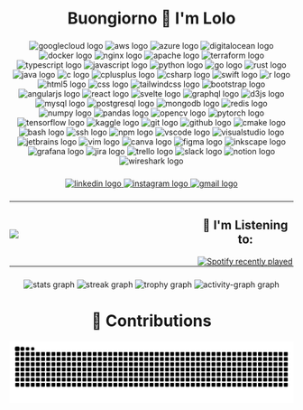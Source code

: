 <h1 align="center">Buongiorno 👋  I'm Lolo</h1>

###

<div align="center">
<!--☁️ Cloud & Infra-->
<img src="https://cdn.jsdelivr.net/gh/devicons/devicon/icons/googlecloud/googlecloud-original.svg" height="60" alt="googlecloud logo"/>
<img src="https://cdn.jsdelivr.net/gh/devicons/devicon/icons/amazonwebservices/amazonwebservices-line-wordmark.svg" height="60" alt="aws logo"/>
<img src="https://cdn.jsdelivr.net/gh/devicons/devicon/icons/azure/azure-original.svg" height="60" alt="azure logo"/>
<img src="https://cdn.jsdelivr.net/gh/devicons/devicon/icons/digitalocean/digitalocean-original.svg" height="60" alt="digitalocean logo"/>
<img src="https://cdn.jsdelivr.net/gh/devicons/devicon/icons/docker/docker-original.svg" height="60" alt="docker logo"/>
<img src="https://cdn.jsdelivr.net/gh/devicons/devicon/icons/nginx/nginx-original.svg" height="60" alt="nginx logo"/>
<img src="https://cdn.jsdelivr.net/gh/devicons/devicon/icons/apache/apache-original.svg" height="60" alt="apache logo"/>
<img src="https://cdn.jsdelivr.net/gh/devicons/devicon/icons/terraform/terraform-original.svg" height="60" alt="terraform logo"/>
<!--💻 Lenguajes de Programación-->
<img src="https://cdn.jsdelivr.net/gh/devicons/devicon/icons/typescript/typescript-original.svg" height="60" alt="typescript logo"/>
<img src="https://cdn.jsdelivr.net/gh/devicons/devicon/icons/javascript/javascript-original.svg" height="60" alt="javascript logo"/>
<img src="https://cdn.jsdelivr.net/gh/devicons/devicon/icons/python/python-original.svg" height="60" alt="python logo"/>
<img src="https://cdn.jsdelivr.net/gh/devicons/devicon/icons/go/go-original.svg" height="60" alt="go logo"/>
<img src="https://cdn.jsdelivr.net/gh/devicons/devicon/icons/rust/rust-original.svg" height="60" alt="rust logo"/>
<img src="https://cdn.jsdelivr.net/gh/devicons/devicon/icons/java/java-original.svg" height="60" alt="java logo"/>
<img src="https://cdn.jsdelivr.net/gh/devicons/devicon/icons/c/c-original.svg" height="60" alt="c logo"/>
<img src="https://cdn.jsdelivr.net/gh/devicons/devicon/icons/cplusplus/cplusplus-original.svg" height="60" alt="cplusplus logo"/>
<img src="https://cdn.jsdelivr.net/gh/devicons/devicon/icons/csharp/csharp-original.svg" height="60" alt="csharp logo"/>
<img src="https://cdn.jsdelivr.net/gh/devicons/devicon/icons/swift/swift-original.svg" height="60" alt="swift logo"/>
<img src="https://cdn.jsdelivr.net/gh/devicons/devicon/icons/r/r-original.svg" height="60" alt="r logo"/>
<!--🌐 Frontend & Diseño-->
<img src="https://cdn.jsdelivr.net/gh/devicons/devicon/icons/html5/html5-original.svg" height="60" alt="html5 logo"/>
<img src="https://cdn.jsdelivr.net/gh/devicons/devicon/icons/css3/css3-original.svg" height="60" alt="css logo"/>
<img src="https://cdn.jsdelivr.net/gh/devicons/devicon/icons/tailwindcss/tailwindcss-original-wordmark.svg" height="60" alt="tailwindcss logo"/>
<img src="https://cdn.jsdelivr.net/gh/devicons/devicon/icons/bootstrap/bootstrap-original.svg" height="60" alt="bootstrap logo"/>
<img src="https://cdn.jsdelivr.net/gh/devicons/devicon/icons/angularjs/angularjs-original.svg" height="60" alt="angularjs logo"/>
<img src="https://cdn.jsdelivr.net/gh/devicons/devicon/icons/react/react-original.svg" height="60" alt="react logo"/>
<img src="https://cdn.jsdelivr.net/gh/devicons/devicon/icons/svelte/svelte-original.svg" height="60" alt="svelte logo"/>
<img src="https://skillicons.dev/icons?i=graphql" height="60" alt="graphql logo"/>
<img src="https://cdn.jsdelivr.net/gh/devicons/devicon/icons/d3js/d3js-original.svg" height="60" alt="d3js logo"/>
<!--🗄️ Bases de Datos-->
<img src="https://cdn.jsdelivr.net/gh/devicons/devicon/icons/mysql/mysql-original.svg" height="60" alt="mysql logo"/>
<img src="https://cdn.jsdelivr.net/gh/devicons/devicon/icons/postgresql/postgresql-original.svg" height="60" alt="postgresql logo"/>
<img src="https://cdn.jsdelivr.net/gh/devicons/devicon/icons/mongodb/mongodb-original.svg" height="60" alt="mongodb logo"/>
<img src="https://cdn.jsdelivr.net/gh/devicons/devicon/icons/redis/redis-original.svg" height="60" alt="redis logo"/>
<!-- ciencia de datos-->
<img src="https://cdn.jsdelivr.net/gh/devicons/devicon/icons/numpy/numpy-original.svg" height="60" alt="numpy logo"/>
<img src="https://cdn.jsdelivr.net/gh/devicons/devicon/icons/pandas/pandas-original.svg" height="60" alt="pandas logo"/>
<img src="https://cdn.jsdelivr.net/gh/devicons/devicon/icons/opencv/opencv-original.svg" height="60" alt="opencv logo"/>
<img src="https://cdn.jsdelivr.net/gh/devicons/devicon/icons/pytorch/pytorch-original.svg" height="60" alt="pytorch logo"/>
<img src="https://cdn.jsdelivr.net/gh/devicons/devicon/icons/tensorflow/tensorflow-original.svg" height="60" alt="tensorflow logo"/>
<img src="https://cdn.jsdelivr.net/gh/devicons/devicon/icons/kaggle/kaggle-original.svg" height="60" alt="kaggle logo"/>
<!--DEV OPS-->
<img src="https://cdn.jsdelivr.net/gh/devicons/devicon/icons/git/git-original.svg" height="60" alt="git logo"/>
<img src="https://cdn.jsdelivr.net/gh/devicons/devicon/icons/github/github-original.svg" height="60" alt="github logo"/>
<img src="https://cdn.jsdelivr.net/gh/devicons/devicon/icons/cmake/cmake-original.svg" height="60" alt="cmake logo"/>
<img src="https://cdn.jsdelivr.net/gh/devicons/devicon/icons/bash/bash-original.svg" height="60" alt="bash logo"/>
<img src="https://cdn.jsdelivr.net/gh/devicons/devicon/icons/ssh/ssh-original.svg" height="60" alt="ssh logo"/>
<img src="https://cdn.jsdelivr.net/gh/devicons/devicon/icons/npm/npm-original-wordmark.svg" height="60" alt="npm logo"/>
<!--IDES-->
<img src="https://cdn.jsdelivr.net/gh/devicons/devicon/icons/vscode/vscode-original.svg" height="60" alt="vscode logo"/>
<img src="https://cdn.jsdelivr.net/gh/devicons/devicon/icons/visualstudio/visualstudio-plain.svg" height="60" alt="visualstudio logo"/>
<img src="https://cdn.jsdelivr.net/gh/devicons/devicon/icons/jetbrains/jetbrains-original.svg" height="60" alt="jetbrains logo"/>
<img src="https://cdn.jsdelivr.net/gh/devicons/devicon/icons/vim/vim-original.svg" height="60" alt="vim logo"/>
<!-- Diseño-->
<img src="https://cdn.jsdelivr.net/gh/devicons/devicon/icons/canva/canva-original.svg" height="60" alt="canva logo"/>
<img src="https://cdn.jsdelivr.net/gh/devicons/devicon/icons/figma/figma-original.svg" height="60" alt="figma logo"/>
<img src="https://cdn.jsdelivr.net/gh/devicons/devicon/icons/inkscape/inkscape-original.svg" height="60" alt="inkscape logo"/>
<!--Monitoreo-->
<img src="https://cdn.jsdelivr.net/gh/devicons/devicon/icons/grafana/grafana-original.svg" height="60" alt="grafana logo"/>
<img src="https://cdn.jsdelivr.net/gh/devicons/devicon/icons/jira/jira-original.svg" height="60" alt="jira logo"/>
<img src="https://cdn.jsdelivr.net/gh/devicons/devicon/icons/trello/trello-plain.svg" height="60" alt="trello logo"/>
<img src="https://cdn.jsdelivr.net/gh/devicons/devicon/icons/slack/slack-original.svg" height="60" alt="slack logo"/>
<img src="https://cdn.jsdelivr.net/gh/devicons/devicon/icons/notion/notion-original.svg" height="60" alt="notion logo"/>
<!-- Ciber -->
<img src="https://www.vectorlogo.zone/logos/wireshark/wireshark-icon.svg" height="60" alt="wireshark logo"/>

</div>

###

<div align="center">
  <a href="www.linkedin.com/in/lorenzo-reinoso-fuentes-4020b0227" target="_blank">
    <img src="https://img.shields.io/static/v1?message=LinkedIn&logo=linkedin&label=&color=0077B5&logoColor=white&labelColor=&style=for-the-badge" height="25" alt="linkedin logo"  />
  </a>
  <a href="https://www.instagram.com/lorenzo_reinoso/" target="_blank">
    <img src="https://img.shields.io/static/v1?message=Instagram&logo=instagram&label=&color=E4405F&logoColor=white&labelColor=&style=for-the-badge" height="25" alt="instagram logo"  />
  </a>
  <a href="mailto:lolo@lolorein.com" target="_blank">
    <img src="https://img.shields.io/static/v1?message=Gmail&logo=gmail&label=&color=D14836&logoColor=white&labelColor=&style=for-the-badge" height="25" alt="gmail logo"  />
  </a>
</div>

###

<table style="border-collapse: collapse; border: none; width: 100%;">
  <tr style="border: none;">
    <td align="center" width="66%" style="border: none; padding: 0; margin: 0;">
      <img src="https://media2.giphy.com/media/v1.Y2lkPTc5MGI3NjExOHk0eXYxeGVwMzU5Y3R1ZWxqcHBzMWVwY2EzejJ4anF0d3ozZ2dtbCZlcD12MV9pbnRlcm5hbF9naWZfYnlfaWQmY3Q9Zw/pVGsAWjzvXcZW4ZBTE/giphy.gif" 
           style="width: 100%; height: auto; display: block; border: none; box-shadow: none;" />
    </td>
    <td align="center" width="34%" style="border: none; padding: 0; margin: 0;">
      <h2>🎵 I'm Listening to:</h2>
      <a href="https://open.spotify.com/user/xlhdf5spvmwchk3h0pq3yimwm?si=ce743dc4e1e14d66">
        <img src="https://spotify-recently-played-readme.vercel.app/api?user=xlhdf5spvmwchk3h0pq3yimwm&count=4" 
             alt="Spotify recently played" style="max-width: 100%; border: none; box-shadow: none;" />
      </a>
    </td>
  </tr>
</table>



###

<div align="center">
  <img src="https://github-readme-stats.vercel.app/api?username=loloREIN&hide_title=false&hide_rank=false&show_icons=true&include_all_commits=true&count_private=true&disable_animations=false&theme=dracula&locale=en&hide_border=false&order=1" height="150" alt="stats graph"  />
  <img src="https://streak-stats.demolab.com?user=loloREIN&locale=en&mode=daily&theme=dracula&hide_border=false&border_radius=5&order=3" height="150" alt="streak graph"  />
  <img src="https://github-profile-trophy.vercel.app?username=loloREIN&theme=dracula&column=-1&row=1&margin-w=8&margin-h=8&no-bg=false&no-frame=false&order=4" height="150" alt="trophy graph"  />
  <img src="https://github-readme-activity-graph.vercel.app/graph?username=loloREIN&radius=16&theme=dracula&area=true&order=5" height="300" alt="activity-graph graph"  />
</div>

###

<h1 align="center">🐍 Contributions</h1>

![snake gif](https://github.com/loloREIN/loloREIN/blob/output/github-contribution-grid-snake-dark.svg)

